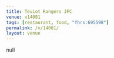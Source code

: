 ```yaml
---
title: Teviot Rangers JFC
venue: v14081
tags: [restaurant, food, "fhrs:695598"]
permalink: /v/14081/
layout: venue
---
```

null